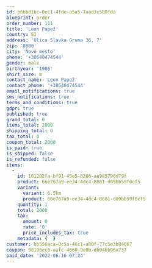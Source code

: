 ```yaml
---
id: b6bbd1bc-0ec1-4fde-a5a5-7aad3c580fda
blueprint: order
order_number: 111
title: 'Leon Papež'
country: SI
address: 'Ulica Slavka Gruma 36, 7'
zip: '8000'
city: 'Novo mesto'
phone: '+38640474544'
gender: male
birthyear: '1986'
shirt_size: m
contact_name: 'Leon Papež'
contact_phone: '+38640474544'
email_notifications: true
sms_notifications: true
terms_and_conditions: true
gdpr: true
published: true
grand_total: 0
items_total: 2000
shipping_total: 0
tax_total: 0
coupon_total: 2000
is_paid: true
is_shipped: false
is_refunded: false
items:
  -
    id: 161202fa-bf91-45e5-8266-ae985798d79f
    product: 66e767a9-ee34-4dc4-8681-d09bb59f0cf5
    variant:
      variant: 6.5km
      product: 66e767a9-ee34-4dc4-8681-d09bb59f0cf5
    quantity: 1
    total: 2000
    tax:
      amount: 0
      rate: '0'
      price_includes_tax: true
    metadata: {  }
customer: bb556aca-0c5a-46c1-a80f-77c5e3b84067
coupon: 98196ec6-aafc-4660-9e0b-db04bb06a737
paid_date: '2022-06-16 07:24'
---
```

